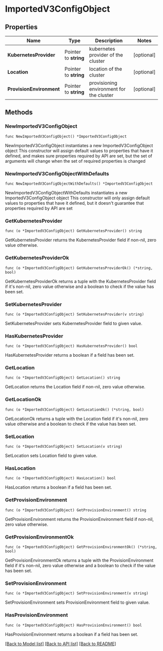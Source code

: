 # ImportedV3ConfigObject

## Properties

Name | Type | Description | Notes
------------ | ------------- | ------------- | -------------
**KubernetesProvider** | Pointer to **string** | kubernetes provider of the cluster | [optional] 
**Location** | Pointer to **string** | location of the cluster | [optional] 
**ProvisionEnvironment** | Pointer to **string** | provisioning environment for the cluster | [optional] 

## Methods

### NewImportedV3ConfigObject

`func NewImportedV3ConfigObject() *ImportedV3ConfigObject`

NewImportedV3ConfigObject instantiates a new ImportedV3ConfigObject object
This constructor will assign default values to properties that have it defined,
and makes sure properties required by API are set, but the set of arguments
will change when the set of required properties is changed

### NewImportedV3ConfigObjectWithDefaults

`func NewImportedV3ConfigObjectWithDefaults() *ImportedV3ConfigObject`

NewImportedV3ConfigObjectWithDefaults instantiates a new ImportedV3ConfigObject object
This constructor will only assign default values to properties that have it defined,
but it doesn't guarantee that properties required by API are set

### GetKubernetesProvider

`func (o *ImportedV3ConfigObject) GetKubernetesProvider() string`

GetKubernetesProvider returns the KubernetesProvider field if non-nil, zero value otherwise.

### GetKubernetesProviderOk

`func (o *ImportedV3ConfigObject) GetKubernetesProviderOk() (*string, bool)`

GetKubernetesProviderOk returns a tuple with the KubernetesProvider field if it's non-nil, zero value otherwise
and a boolean to check if the value has been set.

### SetKubernetesProvider

`func (o *ImportedV3ConfigObject) SetKubernetesProvider(v string)`

SetKubernetesProvider sets KubernetesProvider field to given value.

### HasKubernetesProvider

`func (o *ImportedV3ConfigObject) HasKubernetesProvider() bool`

HasKubernetesProvider returns a boolean if a field has been set.

### GetLocation

`func (o *ImportedV3ConfigObject) GetLocation() string`

GetLocation returns the Location field if non-nil, zero value otherwise.

### GetLocationOk

`func (o *ImportedV3ConfigObject) GetLocationOk() (*string, bool)`

GetLocationOk returns a tuple with the Location field if it's non-nil, zero value otherwise
and a boolean to check if the value has been set.

### SetLocation

`func (o *ImportedV3ConfigObject) SetLocation(v string)`

SetLocation sets Location field to given value.

### HasLocation

`func (o *ImportedV3ConfigObject) HasLocation() bool`

HasLocation returns a boolean if a field has been set.

### GetProvisionEnvironment

`func (o *ImportedV3ConfigObject) GetProvisionEnvironment() string`

GetProvisionEnvironment returns the ProvisionEnvironment field if non-nil, zero value otherwise.

### GetProvisionEnvironmentOk

`func (o *ImportedV3ConfigObject) GetProvisionEnvironmentOk() (*string, bool)`

GetProvisionEnvironmentOk returns a tuple with the ProvisionEnvironment field if it's non-nil, zero value otherwise
and a boolean to check if the value has been set.

### SetProvisionEnvironment

`func (o *ImportedV3ConfigObject) SetProvisionEnvironment(v string)`

SetProvisionEnvironment sets ProvisionEnvironment field to given value.

### HasProvisionEnvironment

`func (o *ImportedV3ConfigObject) HasProvisionEnvironment() bool`

HasProvisionEnvironment returns a boolean if a field has been set.


[[Back to Model list]](../README.md#documentation-for-models) [[Back to API list]](../README.md#documentation-for-api-endpoints) [[Back to README]](../README.md)


